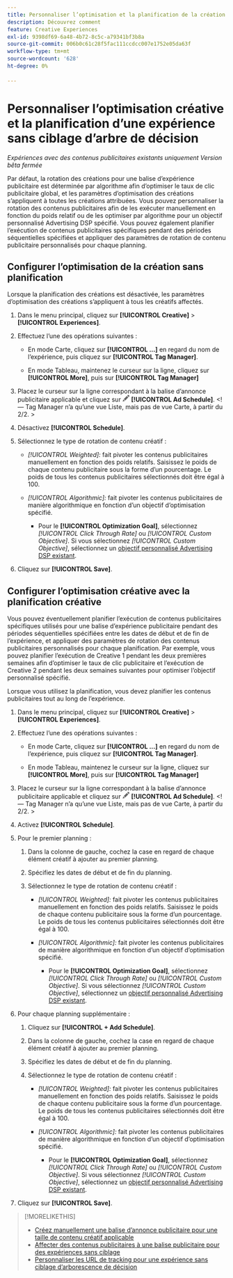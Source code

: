 ```yaml
---
title: Personnaliser l’optimisation et la planification de la création pour une expérience
description: Découvrez comment
feature: Creative Experiences
exl-id: 9398df69-6a48-4b72-8c5c-a79341bf3b8a
source-git-commit: 006b0c61c28f5fac111ccdcc007e1752e05da63f
workflow-type: tm+mt
source-wordcount: '628'
ht-degree: 0%

---
```


# Personnaliser l’optimisation créative et la planification d’une expérience sans ciblage d’arbre de décision

*Expériences avec des contenus publicitaires existants uniquement*
*Version bêta fermée*

Par défaut, la rotation des créations pour une balise d’expérience publicitaire est déterminée par algorithme afin d’optimiser le taux de clic publicitaire global, et les paramètres d’optimisation des créations s’appliquent à toutes les créations attribuées. Vous pouvez personnaliser la rotation des contenus publicitaires afin de les exécuter manuellement en fonction du poids relatif ou de les optimiser par algorithme pour un objectif personnalisé Advertising DSP spécifié. Vous pouvez également planifier l’exécution de contenus publicitaires spécifiques pendant des périodes séquentielles spécifiées et appliquer des paramètres de rotation de contenu publicitaire personnalisés pour chaque planning.

## Configurer l’optimisation de la création sans planification

Lorsque la planification des créations est désactivée, les paramètres d’optimisation des créations s’appliquent à tous les créatifs affectés.

1. Dans le menu principal, cliquez sur **[!UICONTROL Creative]** > **[!UICONTROL Experiences]**.

1. Effectuez l’une des opérations suivantes :

   * En mode Carte, cliquez sur **[!UICONTROL ...]** en regard du nom de l’expérience, puis cliquez sur **[!UICONTROL Tag Manager]**.

   * En mode Tableau, maintenez le curseur sur la ligne, cliquez sur **[!UICONTROL More]**, puis sur **[!UICONTROL Tag Manager]**

1. Placez le curseur sur la ligne correspondant à la balise d’annonce publicitaire applicable et cliquez sur ![Planifier l’annonce](/help/creative/assets/edit-gray.png "Modifier les URL de suivi") **[!UICONTROL Ad Schedule]**. <!-- For targeted experiences, this is "Edit Schedules" -->&lt;!— Tag Manager n’a qu’une vue Liste, mais pas de vue Carte, à partir du 2/2. >

1. Désactivez **[!UICONTROL Schedule]**.

1. Sélectionnez le type de rotation de contenu créatif :

   * *[!UICONTROL Weighted]:* fait pivoter les contenus publicitaires manuellement en fonction des poids relatifs. Saisissez le poids de chaque contenu publicitaire sous la forme d’un pourcentage. Le poids de tous les contenus publicitaires sélectionnés doit être égal à 100.

   * *[!UICONTROL Algorithmic]:* fait pivoter les contenus publicitaires de manière algorithmique en fonction d’un objectif d’optimisation spécifié.

      * Pour le **[!UICONTROL Optimization Goal]**, sélectionnez *[!UICONTROL Click Through Rate]* ou *[!UICONTROL Custom Objective]*.  Si vous sélectionnez *[!UICONTROL Custom Objective]*, sélectionnez un [objectif personnalisé Advertising DSP existant](/help/dsp/optimization/custom-goal.md).<!-- Verify -->

1. Cliquez sur **[!UICONTROL Save]**.

## Configurer l’optimisation créative avec la planification créative

Vous pouvez éventuellement planifier l’exécution de contenus publicitaires spécifiques utilisés pour une balise d’expérience publicitaire pendant des périodes séquentielles spécifiées entre les dates de début et de fin de l’expérience, et appliquer des paramètres de rotation des contenus publicitaires personnalisés pour chaque planification. Par exemple, vous pouvez planifier l’exécution de Creative 1 pendant les deux premières semaines afin d’optimiser le taux de clic publicitaire et l’exécution de Creative 2 pendant les deux semaines suivantes pour optimiser l’objectif personnalisé spécifié.

Lorsque vous utilisez la planification, vous devez planifier les contenus publicitaires tout au long de l’expérience.

1. Dans le menu principal, cliquez sur **[!UICONTROL Creative]** > **[!UICONTROL Experiences]**.

1. Effectuez l’une des opérations suivantes :

   * En mode Carte, cliquez sur **[!UICONTROL ...]** en regard du nom de l’expérience, puis cliquez sur **[!UICONTROL Tag Manager]**.

   * En mode Tableau, maintenez le curseur sur la ligne, cliquez sur **[!UICONTROL More]**, puis sur **[!UICONTROL Tag Manager]**

1. Placez le curseur sur la ligne correspondant à la balise d’annonce publicitaire applicable et cliquez sur ![Planifier l’annonce](/help/creative/assets/edit-gray.png "Modifier les URL de suivi") **[!UICONTROL Ad Schedule]**. <!-- For targeted experiences, this is "Edit Schedules" -->&lt;!— Tag Manager n’a qu’une vue Liste, mais pas de vue Carte, à partir du 2/2. >

1. Activez **[!UICONTROL Schedule]**.

1. Pour le premier planning :

   1. Dans la colonne de gauche, cochez la case en regard de chaque élément créatif à ajouter au premier planning.

   1. Spécifiez les dates de début et de fin du planning.

   1. Sélectionnez le type de rotation de contenu créatif :

      * *[!UICONTROL Weighted]:* fait pivoter les contenus publicitaires manuellement en fonction des poids relatifs. Saisissez le poids de chaque contenu publicitaire sous la forme d’un pourcentage. Le poids de tous les contenus publicitaires sélectionnés doit être égal à 100.

      * *[!UICONTROL Algorithmic]:* fait pivoter les contenus publicitaires de manière algorithmique en fonction d’un objectif d’optimisation spécifié.

         * Pour le **[!UICONTROL Optimization Goal]**, sélectionnez *[!UICONTROL Click Through Rate]* ou *[!UICONTROL Custom Objective]*.  Si vous sélectionnez *[!UICONTROL Custom Objective]*, sélectionnez un [objectif personnalisé Advertising DSP existant](/help/dsp/optimization/custom-goal.md).<!-- Verify -->

1. Pour chaque planning supplémentaire :

   1. Cliquez sur **[!UICONTROL + Add Schedule]**.

   1. Dans la colonne de gauche, cochez la case en regard de chaque élément créatif à ajouter au premier planning.

   1. Spécifiez les dates de début et de fin du planning.

   1. Sélectionnez le type de rotation de contenu créatif :

      * *[!UICONTROL Weighted]:* fait pivoter les contenus publicitaires manuellement en fonction des poids relatifs. Saisissez le poids de chaque contenu publicitaire sous la forme d’un pourcentage. Le poids de tous les contenus publicitaires sélectionnés doit être égal à 100.

      * *[!UICONTROL Algorithmic]:* fait pivoter les contenus publicitaires de manière algorithmique en fonction d’un objectif d’optimisation spécifié.

         * Pour le **[!UICONTROL Optimization Goal]**, sélectionnez *[!UICONTROL Click Through Rate]* ou *[!UICONTROL Custom Objective]*.  Si vous sélectionnez *[!UICONTROL Custom Objective]*, sélectionnez un [objectif personnalisé Advertising DSP existant](/help/dsp/optimization/custom-goal.md).<!-- Verify -->

1. Cliquez sur **[!UICONTROL Save]**.

>[!MORELIKETHIS]
>
>* [Créez manuellement une balise d’annonce publicitaire pour une taille de contenu créatif applicable](/help/creative/experiences/experience-tag-create-manually.md)
>* [Affecter des contenus publicitaires à une balise publicitaire pour des expériences sans ciblage](experience-tag-assign-creatives.md)
>* [Personnaliser les URL de tracking pour une expérience sans ciblage d’arborescence de décision](experience-tracking-urls-no-targeting.md)
